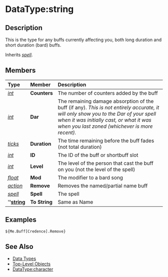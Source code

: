 # DataType:string

## Description

This is the type for any buffs currently affecting you, both long duration and short duration \(bard\) buffs.

Inherits [_spell_](datatype-spell.md).

## Members

| **Type** | **Member** | **Description** |
| :--- | :--- | :--- |
| [_int_](datatype-int.md) | **Counters** | The number of counters added by the buff |
| [_int_](datatype-int.md) | **Dar** | The remaining damage absorption of the buff \(if any\). _This is not entirely accurate, it will only show you to the Dar of your spell when it was initially cast, or what it was when you last zoned \(whichever is more recent\)._ |
| [_ticks_](datatype-ticks.md) | **Duration** | The time remaining before the buff fades \(not total duration\) |
| [_int_](datatype-int.md) | **ID** | The ID of the buff or shortbuff slot |
| [_int_](datatype-int.md) | **Level** | The level of the person that cast the buff on you \(not the level of the spell\) |
| [_float_](datatype-float.md) | **Mod** | The modifier to a bard song |
| [_action_]() | **Remove** | Removes the named/partial name buff |
| [_spell_](datatype-spell.md) | **Spell** | The spell |
| '**'**[**string**](datatype-string.md) | **To String** | Same as Name |

## Examples

`${Me.Buff[Credence].Remove}`

## See Also

* [Data Types](./)
* [Top-Level Objects](../top-level-objects/)
* [DataType:character](datatype-character.md)

